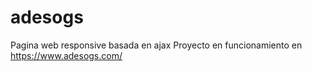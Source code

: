 # adesogs
Pagina web responsive basada en ajax
Proyecto en funcionamiento en https://www.adesogs.com/
